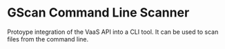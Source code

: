 # GScan Command Line Scanner

Protoype integration of the VaaS API into a CLI tool. It can be used to scan files from the command line.